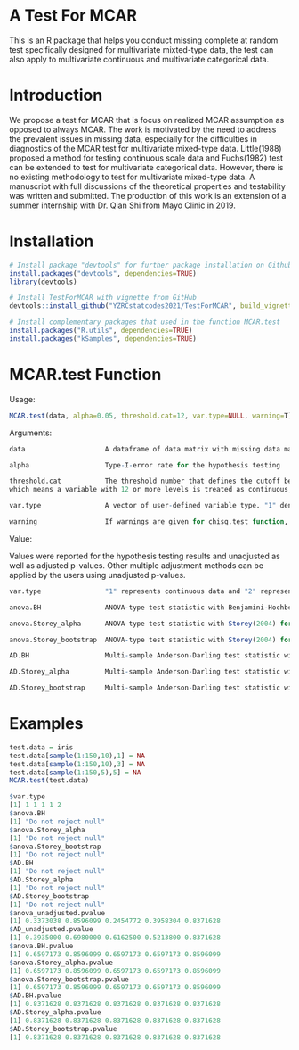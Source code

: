 # A Test For MCAR

This is an R package that helps you conduct missing complete at random test specifically designed for multivariate mixted-type data, the test can also apply to multivariate continuous and multivariate categorical data. 

# Introduction

We propose a test for MCAR that is focus on realized MCAR assumption as opposed to always MCAR. The work is motivated by the need to address the prevalent issues in missing data, especially for the difficulties in diagnostics of the MCAR test for multivariate mixed-type data. Little(1988) proposed a method for testing continuous scale data and Fuchs(1982) test can be extended to test for multivariate categorical data. However, there is no existing methodology to test for multivariate mixed-type data. A manuscript with full discussions of the theoretical properties and testability was written and submitted. The production of this work is an extension of a summer internship with Dr. Qian Shi from Mayo Clinic in 2019.  

# Installation

``` r
# Install package "devtools" for further package installation on Github
install.packages("devtools", dependencies=TRUE)
library(devtools)

# Install TestForMCAR with vignette from GitHub
devtools::install_github("YZRCstatcodes2021/TestForMCAR", build_vignettes = TRUE)

# Install complementary packages that used in the function MCAR.test
install.packages("R.utils", dependencies=TRUE)
install.packages("kSamples", dependencies=TRUE)

```

# MCAR.test Function

Usage:
``` r
MCAR.test(data, alpha=0.05, threshold.cat=12, var.type=NULL, warning=T)
``` 
Arguments:
``` r
data                    A dataframe of data matrix with missing data marked as NA

alpha                   Type-I-error rate for the hypothesis testing

threshold.cat           The threshold number that defines the cutoff between continuous and categorical. Default is 12,
which means a variable with 12 or more levels is treated as continuous, and a variable with less than 12 levels is treated as categorical. threshold.cat will not work if var.type is specified. 

var.type                A vector of user-defined variable type. "1" denotes continuous and "2" denotes categorical. Default is NULL.

warning                 If warnings are given for chisq.test function, compute p-values with Monte Carlo simulation
``` 
Value:

Values were reported for the hypothesis testing results and unadjusted as well as adjusted p-values. Other multiple adjustment methods can be applied by the users
using unadjusted p-values.
``` r
var.type                "1" represents continuous data and "2" represents categorical data

anova.BH                ANOVA-type test statistic with Benjamini-Hochberg procedure for multiple adjustments

anova.Storey_alpha      ANOVA-type test statistic with Storey(2004) for multiple adjustments where the tunning parameter is set to the type-I-error rate

anova.Storey_bootstrap  ANOVA-type test statistic with Storey(2004) for multiple adjustments where the tunning parameter is choosen using bootstrap

AD.BH                   Multi-sample Anderson-Darling test statistic with Benjamini-Hochberg procedure for multiple adjustments

AD.Storey_alpha         Multi-sample Anderson-Darling test statistic with Storey(2004) for multiple adjustments where the tunning parameter is set to the type-I-error rate

AD.Storey_bootstrap     Multi-sample Anderson-Darling test statistic with Storey(2004) for multiple adjustments where the tunning parameter is choosen using bootstrap
``` 
# Examples

``` r
test.data = iris
test.data[sample(1:150,10),1] = NA
test.data[sample(1:150,10),3] = NA
test.data[sample(1:150,5),5] = NA
MCAR.test(test.data)

$var.type
[1] 1 1 1 1 2
$anova.BH
[1] "Do not reject null"
$anova.Storey_alpha
[1] "Do not reject null"
$anova.Storey_bootstrap
[1] "Do not reject null"
$AD.BH
[1] "Do not reject null"
$AD.Storey_alpha
[1] "Do not reject null"
$AD.Storey_bootstrap
[1] "Do not reject null"
$anova_unadjusted.pvalue
[1] 0.3373038 0.8596099 0.2454772 0.3958304 0.8371628
$AD_unadjusted.pvalue
[1] 0.3935000 0.6980000 0.6162500 0.5213800 0.8371628
$anova.BH.pvalue
[1] 0.6597173 0.8596099 0.6597173 0.6597173 0.8596099
$anova.Storey_alpha.pvalue
[1] 0.6597173 0.8596099 0.6597173 0.6597173 0.8596099
$anova.Storey_bootstrap.pvalue
[1] 0.6597173 0.8596099 0.6597173 0.6597173 0.8596099
$AD.BH.pvalue
[1] 0.8371628 0.8371628 0.8371628 0.8371628 0.8371628
$AD.Storey_alpha.pvalue
[1] 0.8371628 0.8371628 0.8371628 0.8371628 0.8371628
$AD.Storey_bootstrap.pvalue
[1] 0.8371628 0.8371628 0.8371628 0.8371628 0.8371628
``` 
